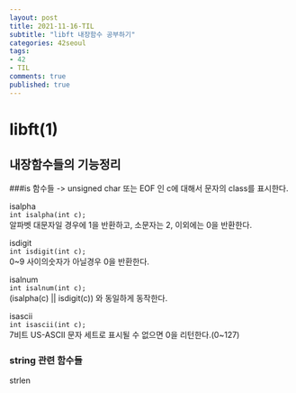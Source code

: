 ```yaml
---
layout: post
title: 2021-11-16-TIL
subtitle: "libft 내장함수 공부하기"
categories: 42seoul
tags:
- 42
- TIL
comments: true
published: true
---
```


# libft(1)

## 내장함수들의 기능정리

###is 함수들 -> unsigned char 또는 EOF 인 c에 대해서 문자의 class를 표시한다. 

isalpha  
`int isalpha(int c);`  
알파벳 대문자일 경우에 1을 반환하고, 소문자는 2, 이외에는 0을 반환한다.  


isdigit  
`int isdigit(int c);`  
0~9 사이의숫자가 아닐경우 0을 반환한다.  


isalnum  
`int isalnum(int c);`  
(isalpha(c) || isdigit(c)) 와 동일하게 동작한다.  


isascii  
`int isascii(int c);`  
7비트 US-ASCII 문자 세트로 표시될 수 없으면 0을 리턴한다.(0~127)  



### string 관련 함수들


strlen  
		



